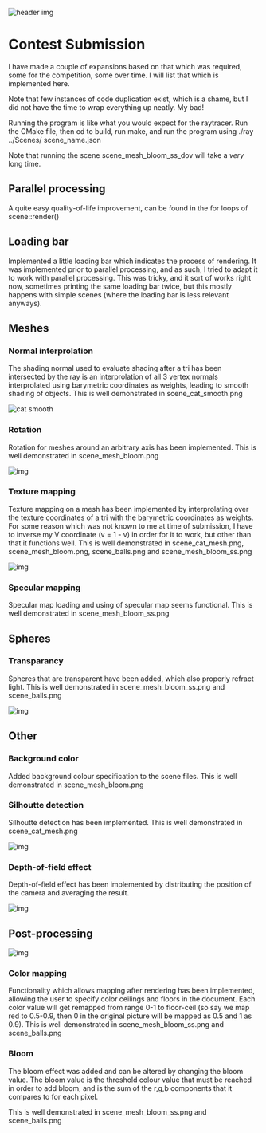 ![header img](/screenshots/scene_mesh_bloom_ss_dov.png)

<h1>Contest Submission</h1>

I have made a couple of expansions based on that which was required, some for the competition,
some over time. I will list that which is implemented here.

Note that few instances of code duplication exist, which is a shame, but I did not have the time to
wrap everything up neatly. My bad!

Running the program is like what you would expect for the raytracer. Run the
CMake file, then cd to build, run make, and run the program using ./ray ../Scenes/
scene_name.json

Note that running the scene scene_mesh_bloom_ss_dov will take a *very* long time.

<h2>Parallel processing</h2>

A quite easy quality-of-life improvement, can be found in the for loops of scene::render()

<h2>Loading bar</h2>

Implemented a little loading bar which indicates the process of rendering. It was implemented prior
to parallel processing, and as such, I tried to adapt it to work with parallel processing. This was tricky, and it sort of works right now, sometimes printing the same loading bar twice, but this mostly happens with simple scenes (where the loading bar is less relevant anyways).

<h2>Meshes</h2>

<h3>Normal interprolation</h3>

The shading normal used to evaluate shading after a tri has been intersected by the ray is
an interprolation of all 3 vertex normals interprolated using barymetric coordinates as weights,
leading to smooth shading of objects. This is well demonstrated in scene_cat_smooth.png

![cat smooth](/screenshots/scene_cat_smooth.png)

<h3>Rotation</h3>

Rotation for meshes around an arbitrary axis has been implemented.
This is well demonstrated in scene_mesh_bloom.png

![img](/screenshots/scene_mesh_bloom.png)

<h3>Texture mapping</h3>

Texture mapping on a mesh has been implemented by interprolating over the texture coordinates
of a tri with the barymetric coordinates as weights. For some reason which was not known to me
at time of submission, I have to inverse my V coordinate (v = 1 - v) in order for it to work,
but other than that it functions well.
This is well demonstrated in scene_cat_mesh.png, scene_mesh_bloom.png,
scene_balls.png and scene_mesh_bloom_ss.png

![img](/screenshots/scene_mesh_bloom_ss.png)

<h3>Specular mapping</h3>

Specular map loading and using of specular map seems functional.
This is well demonstrated in scene_mesh_bloom_ss.png


<h2>Spheres</h2>

<h3>Transparancy</h3>

Spheres that are transparent have been added, which also properly refract light.
This is well demonstrated in scene_mesh_bloom_ss.png and scene_balls.png

![img](/screenshots/scene_balls.png)

<h2>Other</h2>

<h3>Background color</h3>

Added background colour specification to the scene files.
This is well demonstrated in scene_mesh_bloom.png

<h3>Silhoutte detection</h3>

Silhoutte detection has been implemented.
This is well demonstrated in scene_cat_mesh.png

![img](/screenshots/scene_cat_mesh.png)

<h3>Depth-of-field effect</h3>

Depth-of-field effect has been implemented by distributing the position of the camera and averaging the result.

![img](/screenshots/scene_mesh_bloom_ss_dov.png)


<h2>Post-processing</h2>

![img](/screenshots/scene_balls.png)

<h3>Color mapping</h3>

Functionality which allows mapping after rendering has been implemented, allowing the user to specify
color ceilings and floors in the document. Each color value will get remapped from range 0-1 to
floor-ceil (so say we map red to 0.5-0.9, then 0 in the original picture will be mapped as 0.5 and 1
as 0.9).
This is well demonstrated in scene_mesh_bloom_ss.png and scene_balls.png

<h3>Bloom</h3>

The bloom effect was added and can be altered by changing the bloom value. The bloom value is the threshold colour value that must be reached in order to add bloom, and is the sum of the r,g,b components that it compares to for each pixel.

This is well demonstrated in scene_mesh_bloom_ss.png and scene_balls.png
